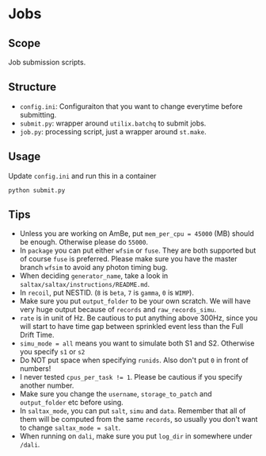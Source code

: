 # Jobs
## Scope
Job submission scripts.
## Structure
- `config.ini`: Configuraiton that you want to change everytime before submitting.
- `submit.py`: wrapper around `utilix.batchq` to submit jobs.
- `job.py`: processing script, just a wrapper around `st.make`.
## Usage
Update `config.ini` and run this in a container
```
python submit.py
```
## Tips
- Unless you are working on AmBe, put `mem_per_cpu = 45000` (MB) should be enough. Otherwise please do `55000`.
- In `package` you can put either `wfsim` or `fuse`. They are both supported but of course `fuse` is preferred. Please make sure you have the master branch `wfsim` to avoid any photon timing bug.
- When deciding `generator_name`, take a look in `saltax/saltax/instructions/README.md`.
- In `recoil`, put NESTID. (`8` is `beta`, `7` is `gamma`, `0` is `WIMP`).
- Make sure you put `output_folder` to be your own scratch. We will have very huge output because of `records` and `raw_records_simu`.
- `rate` is in unit of Hz. Be cautious to put anything above 300Hz, since you will start to have time gap between sprinkled event less than the Full Drift Time.
- `simu_mode = all` means you want to simulate both S1 and S2. Otherwise you specify `s1` or `s2`
- Do NOT put space when specifying `runids`. Also don't put `0` in front of numbers!
- I never tested `cpus_per_task != 1`. Please be cautious if you specify another number.
- Make sure you change the `username`, `storage_to_patch` and `output_folder` etc before using.
- In `saltax_mode`, you can put `salt`, `simu` and `data`. Remember that all of them will be computed from the same `records`, so usually you don't want to change `saltax_mode = salt`.
- When running on `dali`, make sure you put `log_dir` in somewhere under `/dali`.
